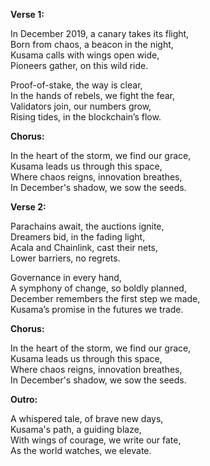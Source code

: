 **Verse 1:**

In December 2019, a canary takes its flight,\
Born from chaos, a beacon in the night,\
Kusama calls with wings open wide,\
Pioneers gather, on this wild ride.

Proof-of-stake, the way is clear,\
In the hands of rebels, we fight the fear,\
Validators join, our numbers grow,\
Rising tides, in the blockchain’s flow.

**Chorus:**

In the heart of the storm, we find our grace,\
Kusama leads us through this space,\
Where chaos reigns, innovation breathes,\
In December's shadow, we sow the seeds.

**Verse 2:**

Parachains await, the auctions ignite,\
Dreamers bid, in the fading light,\
Acala and Chainlink, cast their nets,\
Lower barriers, no regrets.

Governance in every hand,\
A symphony of change, so boldly planned,\
December remembers the first step we made,\
Kusama’s promise in the futures we trade.

**Chorus:**

In the heart of the storm, we find our grace,\
Kusama leads us through this space,\
Where chaos reigns, innovation breathes,\
In December's shadow, we sow the seeds.

**Outro:**

A whispered tale, of brave new days,\
Kusama's path, a guiding blaze,\
With wings of courage, we write our fate,\
As the world watches, we elevate.
